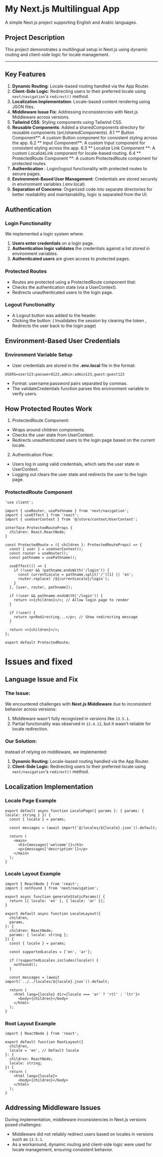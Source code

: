 # My Next.js Multilingual App

A simple Next.js project supporting English and Arabic languages.

## Project Description

This project demonstrates a multilingual setup in Next.js using dynamic routing and client-side logic for locale management.

---

## Key Features

1. **Dynamic Routing**: Locale-based routing handled via the App Router.
2. **Client-Side Logic**: Redirecting users to their preferred locale using `next/navigation`'s `redirect()` method.
3. **Localization Implementation**: Locale-based content rendering using JSON files.
4. **Middleware Issue Fix**: Addressing inconsistencies with Next.js Middleware across versions.
5. **Tailwind CSS**: Styling components using Tailwind CSS.
6. **Reusable Components**: Added a sharedComponents directory for reusable components (src/sharedComponents).
6.1 ** Button Component**: A custom Button component for consistent styling across the app.
6.2 ** Input Component**: A custom Input component for consistent styling across the app.
6.3 ** Localize Link Component **: A custom LocalizeLink component for locale-based routing.
6.4 ** ProtectedRoute Component **: A custom ProtectedRoute component for protected routes.
7. **Authentication** : Login/logout functionality with protected routes to secure pages.
8. **Environment-Based User Management**: Credentials are stored securely in environment variables (.env.local).
9. **Separation of Concerns**: Organized code into separate directories for better readability and maintainability, logic is separated from the UI.

## Authentication

### Login Functionality

We implemented a login system where:

1. **Users enter credentials** on a login page.
2. **Authentication logic validates** the credentials against a list stored in environment variables.
3. **Authenticated users** are given access to protected pages.

### Protected Routes

- Routes are protected using a ProtectedRoute component that:
- Checks the authentication state (via a UserContext).
- Redirects unauthenticated users to the login page.

### Logout Functionality

- A Logout button was added to the header.
- Clicking the button: ( Invalidates the session by clearing the token , Redirects the user back to the login page)

## Environment-Based User Credentials

### Environment Variable Setup

- User credentials are stored in the **.env.local** file in the format:

```tsx
USERS=user123:password123,admin:admin123,guest:guest123
```

- Format: username:password pairs separated by commas.
- The validateCredentials function parses this environment variable to verify users.

## How Protected Routes Work

1. ProtectedRoute Component:

- Wraps around children components.
- Checks the user state from UserContext.
- Redirects unauthenticated users to the login page based on the current locale.

2. Authentication Flow:

- Users log in using valid credentials, which sets the user state in UserContext.
- Logging out clears the user state and redirects the user to the login page.

### ProtectedRoute Component

```tsx
'use client';

import { useRouter, usePathname } from 'next/navigation';
import { useEffect } from 'react';
import { useUserContext } from '@/store/context/UserContext';

interface ProtectedRouteProps {
  children: React.ReactNode;
}

const ProtectedRoute = ({ children }: ProtectedRouteProps) => {
  const { user } = useUserContext();
  const router = useRouter();
  const pathname = usePathname();

  useEffect(() => {
    if (!user && !pathname.endsWith('/login')) {
      const currentLocale = pathname.split('/')[1] || 'en';
      router.replace(`/${currentLocale}/login`);
    }
  }, [user, router, pathname]);

  if (!user && pathname.endsWith('/login')) {
    return <>{children}</>; // Allow login page to render
  }

  if (!user) {
    return <p>Redirecting...</p>; // Show redirecting message
  }

  return <>{children}</>;
};

export default ProtectedRoute;
```

# Issues and fixed

## Language Issue and Fix

### **The Issue:**

We encountered challenges with **Next.js Middleware** due to inconsistent behavior across versions:

1. Middleware wasn't fully recognized in versions like `13.5.1`.
2. Partial functionality was observed in `13.4.12`, but it wasn't reliable for locale redirection.

### **Our Solution:**

Instead of relying on middleware, we implemented:

1. **Dynamic Routing**: Locale-based routing handled via the App Router.
2. **Client-Side Logic**: Redirecting users to their preferred locale using `next/navigation`'s `redirect()` method.

## Localization Implementation

### Locale Page Example

```tsx
export default async function LocalePage({ params }: { params: { locale: string } }) {
  const { locale } = params;

  const messages = (await import(`@/locales/${locale}.json`)).default;

  return (
    <main>
      <h1>{messages['welcome']}</h1>
      <p>{messages['description']}</p>
    </main>
  );
}
```

### Locale Layout Example

```tsx
import { ReactNode } from 'react';
import { notFound } from 'next/navigation';

export async function generateStaticParams() {
  return [{ locale: 'en' }, { locale: 'ar' }];
}

export default async function LocaleLayout({
  children,
  params,
}: {
  children: ReactNode;
  params: { locale: string };
}) {
  const { locale } = params;

  const supportedLocales = ['en', 'ar'];

  if (!supportedLocales.includes(locale)) {
    notFound();
  }

  const messages = (await import(`../../locales/${locale}.json`)).default;

  return (
    <html lang={locale} dir={locale === 'ar' ? 'rtl' : 'ltr'}>
      <body>{children}</body>
    </html>
  );
}
```

### Root Layout Example

```tsx
import { ReactNode } from 'react';

export default function RootLayout({
  children,
  locale = 'en', // Default locale
}: {
  children: ReactNode;
  locale: string;
}) {
  return (
    <html lang={locale}>
      <body>{children}</body>
    </html>
  );
}
```

## Addressing Middleware Issues

During implementation, middleware inconsistencies in Next.js versions posed challenges:

- Middleware did not reliably redirect users based on locales in versions such as `13.5.1`.
- As a workaround, dynamic routing and client-side logic were used for locale management, ensuring consistent behavior.
